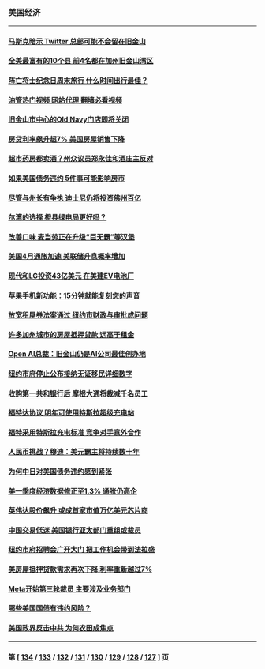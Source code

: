 ### 美国经济
---
#### [马斯克暗示 Twitter 总部可能不会留在旧金山](../../pages/ncid1078158/n14004971.md?05280445) 
#### [全美最富有的10个县 前4名都在加州旧金山湾区](../../pages/ncid1078158/n14004959.md?05280445) 
#### [阵亡将士纪念日周末旅行 什么时间出行最佳？](../../pages/ncid1078158/n14004933.md?05280445) 
#### [油管热门视频 网站代理 翻墙必看视频](http://138.2.39.72:81/youtube.html?epic-marker?05280445)
#### [旧金山市中心的Old Navy门店即将关闭](../../pages/ncid1078158/n14004920.md?05280445) 
#### [房贷利率飙升超7% 美国房屋销售下降](../../pages/ncid1078158/n14004914.md?05280445) 
#### [超市药房都卖酒？州众议员郑永佳和酒庄主反对](../../pages/ncid1078158/n14004890.md?05280445) 
#### [如果美国债务违约 5件事可能影响房市](../../pages/ncid1078158/n14004848.md?05280445) 
#### [尽管与州长有争执 迪士尼仍将投资佛州百亿](../../pages/ncid1078158/n14004757.md?05280445) 
#### [尔湾的选择 橙县绿电局更好吗？](../../pages/ncid1078158/n14004762.md?05280445) 
#### [改善口味 麦当劳正在升级“巨无霸”等汉堡](../../pages/ncid1078158/n14004754.md?05280445) 
#### [美国4月通胀加速 美联储升息概率增加](../../pages/ncid1078158/n14004655.md?05280445) 
#### [现代和LG投资43亿美元 在美建EV电池厂](../../pages/ncid1078158/n14004405.md?05280445) 
#### [苹果手机新功能：15分钟就能复刻您的声音](../../pages/ncid1078158/n14004341.md?05280445) 
#### [放宽租屋券法案通过 纽约市财政与审批成问题](../../pages/ncid1078158/n14004315.md?05280445) 
#### [许多加州城市的房屋抵押贷款 远高于租金](../../pages/ncid1078158/n14004336.md?05280445) 
#### [Open AI总裁：旧金山仍是AI公司最佳创办地](../../pages/ncid1078158/n14004327.md?05280445) 
#### [纽约市府停止公布接纳无证移民详细数字](../../pages/ncid1078158/n14004313.md?05280445) 
#### [收购第一共和银行后 摩根大通将裁减千名员工](../../pages/ncid1078158/n14004262.md?05280445) 
#### [福特达协议 明年可使用特斯拉超级充电站](../../pages/ncid1078158/n14004180.md?05280445) 
#### [福特采用特斯拉充电标准 竞争对手意外合作](../../pages/ncid1078158/n14004149.md?05280445) 
#### [人民币挑战？穆迪：美元霸主将持续数十年](../../pages/ncid1078158/n14004114.md?05280445) 
#### [为何中日对美国债务违约感到紧张](../../pages/ncid1078158/n14004016.md?05280445) 
#### [美一季度经济数据修正至1.3% 通胀仍高企](../../pages/ncid1078158/n14004012.md?05280445) 
#### [英伟达股价飙升 或成首家市值万亿美元芯片商](../../pages/ncid1078158/n14003945.md?05280445) 
#### [中国交易低迷 美国银行亚太部门重组或裁员](../../pages/ncid1078158/n14003993.md?05280445) 
#### [纽约市府招聘会广开大门 把工作机会带到法拉盛](../../pages/ncid1078158/n14003626.md?05280445) 
#### [美房屋抵押贷款需求再次下降 利率重新越过7%](../../pages/ncid1078158/n14003371.md?05280445) 
#### [Meta开始第三轮裁员 主要涉及业务部门](../../pages/ncid1078158/n14003357.md?05280445) 
#### [哪些美国国债有违约风险？](../../pages/ncid1078158/n14003259.md?05280445) 
#### [美国政界反击中共 为何农田成焦点](../../pages/ncid1078158/n14003260.md?05280445) 

---
#### 第 [ [134](./134.md?05280445) / [133](./133.md?05280445) / [132](./132.md?05280445) / [131](./131.md?05280445) / [130](./130.md?05280445) / [129](./129.md?05280445) / [128](./128.md?05280445) / [127](./127.md?05280445) ] 页

